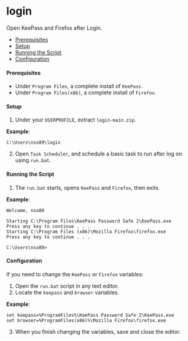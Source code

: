 # login
Open KeePass and Firefox after Login.

* [Prerequisites](#prerequisites)
* [Setup](#setup)
* [Running the Script](#running-the-script)
* [Configuration](#configuration)

#### <a name="prerequisites"></a>Prerequisites
* Under `Program Files`, a complete install of `KeePass`.
* Under `Program Files(x86)`, a complete install of `Firefox`.

#### <a name="setup"></a>Setup
1. Under your `USERPROFILE`, extract `login-main.zip`.

**Example**:
```batch
C:\Users\nso89\login
```
2. Open `Task Scheduler`, and schedule a basic task to run after log on using `run.bat`.

#### <a name="running-the-script"></a>Running the Script
1. The `run.bat` starts, opens `KeePass` and `Firefox`, then exits.

**Example**:
```batch
Welcome, nso89

Starting C:\Program Files\KeePass Password Safe 2\KeePass.exe
Press any key to continue . . .
Starting C:\Program Files (x86)\Mozilla Firefox\firefox.exe
Press any key to continue . . .

C:\Users\nso89>
```
#### <a name="configuration"></a>Configuration
If you need to change the `KeePass` or `Firefox` variables:

1. Open the `run.bat` script in any text editor.
2. Locate the `keepass` and `browser` variables.

**Example**:
```batch
set keepass=%ProgramFiles%\KeePass Password Safe 2\KeePass.exe
set browser=%ProgramFiles(x86)%\Mozilla Firefox\firefox.exe
```
3. When you finish changing the variables, save and close the editor.
